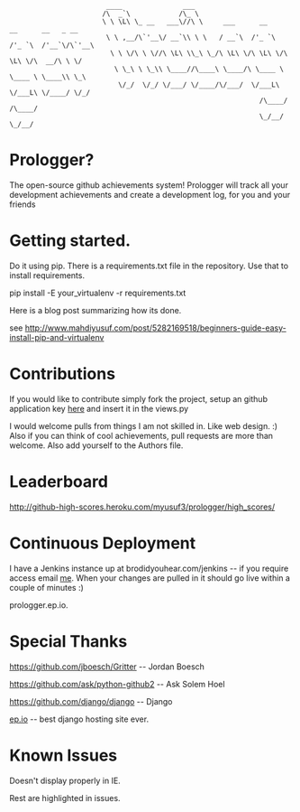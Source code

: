                             ____               ___                                           
                           /\  _`\            /\_ \                                          
                           \ \ \L\ \_ __   ___\//\ \     ___      __      __      __   _ __  
                            \ \ ,__/\`'__\/ __`\\ \ \   / __`\  /'_ `\  /'_ `\  /'__`\/\`'__\
                             \ \ \/\ \ \//\ \L\ \\_\ \_/\ \L\ \/\ \L\ \/\ \L\ \/\  __/\ \ \/ 
                              \ \_\ \ \_\\ \____//\____\ \____/\ \____ \ \____ \ \____\\ \_\ 
                               \/_/  \/_/ \/___/ \/____/\/___/  \/___L\ \/___L\ \/____/ \/_/ 
                                                                  /\____/ /\____/            
                                                                  \_/__/  \_/__/             


# Prologger?

The open-source github achievements system! Prologger will track all your development achievements and create a development log, for you and your friends

# Getting started.

Do it using pip. There is a requirements.txt file in the repository. Use that to install requirements. 

pip install -E your_virtualenv -r requirements.txt

Here is a blog post summarizing how its done. 

see http://www.mahdiyusuf.com/post/5282169518/beginners-guide-easy-install-pip-and-virtualenv

# Contributions

If you would like to contribute simply fork the project, setup an github application key [here](https://github.com/account/applications) and insert it in the views.py

I would welcome pulls from things I am not skilled in. Like web design. :) Also if you can think of cool achievements, pull requests are more than welcome. Also add yourself to the Authors file. 

# Leaderboard

http://github-high-scores.heroku.com/myusuf3/prologger/high_scores/

# Continuous Deployment

I have a Jenkins instance up at brodidyouhear.com/jenkins -- if you require access email [me](mailto:yusuf.mahdi@gmail.com). When your changes are pulled in it should go live within a couple of minutes :)

prologger.ep.io.

# Special Thanks 

https://github.com/jboesch/Gritter  -- Jordan Boesch

https://github.com/ask/python-github2 -- Ask Solem Hoel

https://github.com/django/django -- Django

[ep.io](http://www.ep.io/) -- best django hosting site ever. 

# Known Issues

Doesn't display properly in IE. 

Rest are highlighted in issues. 
